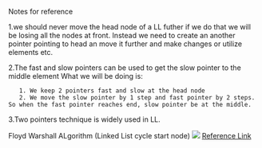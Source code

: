 Notes for reference

1.we should never move the head node of a LL futher if we do that we will be losing all the nodes at front.
    Instead we need to create an another pointer pointing to head an move it further and make changes or utilize elements etc.

2.The fast and slow pointers can be used to get the slow pointer to the middle element 
    What we will be doing is:

       1. We keep 2 pointers fast and slow at the head node
       2. We move the slow pointer by 1 step and fast pointer by 2 steps.
    So when the fast pointer reaches end, slow pointer be at the middle.

3.Two pointers technique is widely used in LL.




Floyd Warshall ALgorithm (Linked List cycle start node)
![](https://user-images.githubusercontent.com/70280546/166112578-7b523d14-5c66-4a02-bc4c-ae49169c68ee.png)
[Reference Link](https://leetcode.com/problems/linked-list-cycle-ii/discuss/44774/Java-O(1)-space-solution-with-detailed-explanation.)
